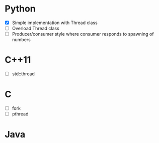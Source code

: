 # Python

- [x] Simple implementation with Thread class
- [ ] Overload Thread class
- [ ] Producer/consumer style where consumer responds to spawning of numbers

# C++11

- [ ] std::thread

# C

- [ ] fork
- [ ] pthread

# Java

